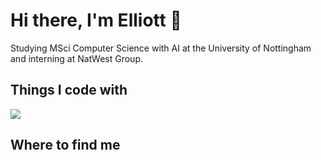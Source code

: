 # Hi there, I'm Elliott 👋


Studying MSci Computer Science with AI at the University of Nottingham and interning at NatWest Group.

## Things I code with
<img src="{https://img.shields.io/badge/Python-FFD43B?style=for-the-badge&logo=python&logoColor=blue}" />


## Where to find me

